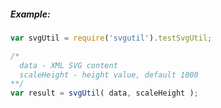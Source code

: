##### Example:
```javascript
var svgUtil = require('svgutil').testSvgUtil;

/*
  data - XML SVG content
  scaleHeight - height value, default 1000
**/
var result = svgUtil( data, scaleHeight );
```
